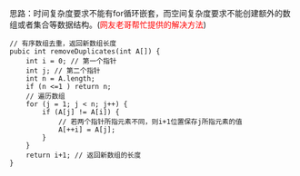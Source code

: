 思路：时间复杂度要求不能有for循环嵌套，而空间复杂度要求不能创建额外的数组或者集合等数据结构。(<font color="red">网友老哥帮忙提供的解决方法</font>)

```
// 有序数组去重，返回新数组长度
pubic int removeDuplicates(int A[]) {
	int i = 0; // 第一个指针
	int j; // 第二个指针
	int n = A.length;
	if (n <=1 ) return n;
	// 遍历数组
	for (j = 1; j < n; j++) {
		if (A[j] != A[i]) {
			// 若两个指针所指元素不同，则i+1位置保存j所指元素的值
			A[++i] = A[j];
		}
	}
	return i+1; // 返回新数组的长度
}
```